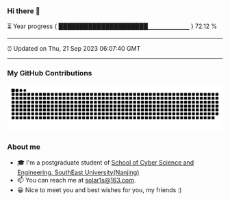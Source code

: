 ### Hi there 👋

⏳ Year progress { █████████████████████▁▁▁▁▁▁▁▁▁ } 72.12 %

---

⏰ Updated on Thu, 21 Sep 2023 06:07:40 GMT

---
### My GitHub Contributions    

![](https://raw.githubusercontent.com/chenzongyao200127/chenzongyao200127/main/assets/github-contribution-grid-snake.svg)          

### About me   

- 🎓 I'm a postgraduate student of [School of Cyber Science and Engineering, SouthEast University(Nanjing)](https://www.seu.edu.cn/)
- 📫 You can reach me at [solar1s@163.com](mailto:solar1s@163.com).
- 😀 Nice to meet you and best wishes for you, my friends :)  


